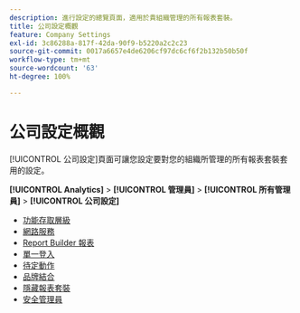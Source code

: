 ```yaml
---
description: 進行設定的總覽頁面，適用於貴組織管理的所有報表套裝。
title: 公司設定概觀
feature: Company Settings
exl-id: 3c86288a-817f-42da-90f9-b5220a2c2c23
source-git-commit: 0017a6657e4de6206cf97dc6cf6f2b132b50b50f
workflow-type: tm+mt
source-wordcount: '63'
ht-degree: 100%

---
```


# 公司設定概觀

[!UICONTROL 公司設定]頁面可讓您設定要對您的組織所管理的所有報表套裝套用的設定。

**[!UICONTROL Analytics]** > **[!UICONTROL 管理員]** > **[!UICONTROL 所有管理員]** > **[!UICONTROL 公司設定]**

+ [功能存取層級](feature-access-levels.md)
+ [網路服務](web-services-admin.md)
+ [Report Builder 報表](report-builder-reports-admin.md)
+ [單一登入](single-signon-admin.md)
+ [待定動作](pending-actions-admin.md)
+ [品牌結合](co-branding-admin.md)
+ [隱藏報表套裝](c-hide-report-suites.md)
+ [安全管理員](security-manager.md)
